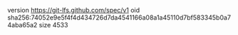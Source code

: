 version https://git-lfs.github.com/spec/v1
oid sha256:74052e9e5f4f4d434726d7da4541166a08a1a45110d7bf583345b0a74aba65a2
size 4533
